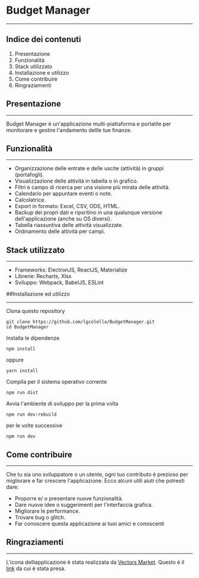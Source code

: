 # Budget Manager
---
## Indice dei contenuti
1. Presentazione
2. Funzionalità
3. Stack utilizzato
4. Installazione e utilizzo
5. Come contribuire
6. Ringraziamenti

## Presentazione
___
Budget Manager è un'applicazione multi-piattaforma e portatile per monitorare e gestire l'andamento dellle tue finanze.

## Funzionalità
___
* Organizzazione delle entrate e delle uscite (attività) in gruppi (portafogli).
* Visualizzazione delle attività in tabella o in grafico.
* Filtri e campo di ricerca per una visione più mirata delle attività.
* Calendario per appuntare eventi o note.
* Calcolatrice.
* Export in formato: Excel, CSV, ODS, HTML.
* Backup dei propri dati e ripsritino in una qualunque versione dell'applicazione (anche su OS diversi).
* Tabella riassuntiva delle attività visualizzate.
* Ordinamento delle attività per campi.

## Stack utilizzato
___
* Frameworks: ElectronJS, ReactJS, Materialize
* Librerie: Recharts, Xlsx
* Sviluppo: Webpack, BabelJS, ESLint

##Installazione ed utilizzo
___
Clona questo repository
```
git clone https://github.com/lgcolella/BudgetManager.git
cd BudgetManager
```
Installa le dipendenze
```
npm install
```
oppure
```
yarn install
```
Compila per il sistema operativo corrente
```
npm run dist
```
Avvia l'ambiente di sviluppo per la prima volta
```
npm run dev:rebuild
```
per le volte successive
```
npm run dev
```
## Come contribuire
___
Che tu sia uno sviluppatore o un utente, ogni tuo contributo è prezioso per migliorare e far crescere l'applicazione. Ecco alcuni utili aiuti che potresti dare:
* Proporre e/ o presentare nuove funzionalità.
* Dare nuove idee o suggerimenti per l'interfaccia grafica.
* Migliorare le performance.
* Trovare bug o glitch.
* Far conoscere questa applicazione ai tuoi amici e conoscenti

## Ringraziamenti
___
L'icona dellìapplicazione è stata realizzata da [Vectors Market](https://www.flaticon.com/authors/vectors-market "Vectors Market"). Questo è il [link](https://www.flaticon.com/free-icon/wallet_599068#term=wallet&page=6&position=52) da cui è stata presa.